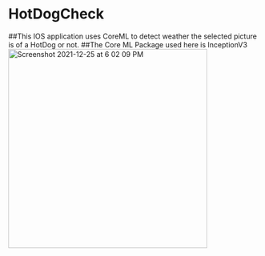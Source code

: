# HotDogCheck
##This IOS application uses CoreML to detect weather the selected picture is of a HotDog or not.
##The Core ML Package used here is InceptionV3
<img width="397" alt="Screenshot 2021-12-25 at 6 02 09 PM" src="https://user-images.githubusercontent.com/62138248/147384891-4ccff0bb-e84a-4489-adc5-69e9c442257a.png">
